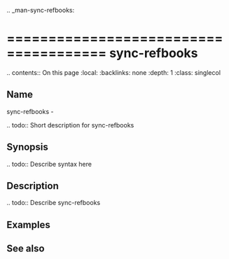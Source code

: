 .. _man-sync-refbooks:

======================================
sync-refbooks
======================================

.. contents:: On this page
    :local:
    :backlinks: none
    :depth: 1
    :class: singlecol

Name
----
sync-refbooks - 

.. todo::
    Short description for sync-refbooks

Synopsis
--------
.. todo::
   Describe syntax here

Description
-----------
.. todo::
    Describe sync-refbooks

Examples
--------

See also
--------

